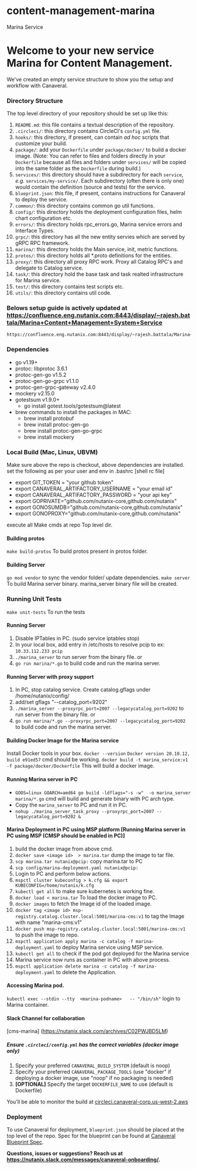 # content-management-marina
Marina Service

# Welcome to your new service Marina for Content Management.
We've created an empty service structure to show you the setup and workflow with Canaveral.

### Directory Structure
The top level directory of your repository should be set up like this:
  1. `README.md`: this file contains a textual description of the repository.
  2. `.circleci/`: this directory contains CircleCI's `config.yml` file.
  3. `hooks/`: this directory, if present, can contain *ad hoc* scripts that customize your build.
  4. `package/`:  add your `Dockerfile` under `package/docker/` to build a docker image.  (Note:  You can refer to files and folders directly in your `Dockerfile` because all files and folders under `services/` will be copied into the same folder as the `Dockerfile` during build.)
  5. `services/`: this directory should have a subdirectory for each `service`, *e.g.* `services/my-service/`.  Each subdirectory (often there is only one) would contain the definition (source and tests) for the service.
  6. `blueprint.json`: this file, if present, contains instructions for Canaveral to deploy the service.
  7. `common/`: this directory contains common go util functions.
  8. `config/`: this directory holds the deployment configuration files, helm chart configuration etc.
  9. `errors/`: this directory holds rpc_errors.go, Marina service errors and Interface Types.
  10. `grpc/`: this directory has all the new entity servies which are served by gRPC RPC framework.
  11. `marina/`: this directory holds the Main service, init, metric functions.
  12. `protos/`: this directory holds all *.proto definitions for the entities.
  13. `proxy/`: this directory all proxy RPC work. Proxy all Catalog RPC's and delegate to Catalog service.
  14. `task/`: this directory hold the base task and task realted infrastructure for Marina service.
  15. `test/`: this directory contains test scripts etc.
  16. `utils/`: this directory contains util code.

### Belows setup guide is actively updated at https://confluence.eng.nutanix.com:8443/display/~rajesh.battala/Marina+Content+Management+System+Service 
    https://confluence.eng.nutanix.com:8443/display/~rajesh.battala/Marina+Setup+Guide+for+MAC

### Dependencies
- go v1.19+
- protoc: libprotoc 3.6.1
- protoc-gen-go v1.5.2
- protoc-gen-go-grpc v1.1.0
- protoc-gen-grpc-gateway v2.4.0
- mockery v2.15.0
- gotestsum v1.9.0+
  - go install gotest.tools/gotestsum@latest
- brew commands to install the packages in MAC:
  - brew install protobuf
  - brew install protoc-gen-go
  - brew install protoc-gen-go-grpc
  - brew install mockery

### Local Build (Mac, Linux, UBVM)
Make sure above the repo is checkout, above dependencies are installed.
set the following as per your user and env in .bashrc [shell rc file]
- export GIT_TOKEN = "your github token"
- export CANAVERAL_ARTIFACTORY_USERNAME = "your email id"
- export CANAVERAL_ARTIFACTORY_PASSWORD = "your api key"
- export GOPRIVATE="github.com/nutanix-core,github.com/nutanix"
- export GONOSUMDB="github.com/nutanix-core,github.com/nutanix"
- export GONOPROXY="github.com/nutanix-core,github.com/nutanix"

execute all Make cmds at repo Top level dir.

#### Building protos
`make build-protos` To build protos present in protos folder.

#### Building Server
`go mod vendor` to sync the vendor folder/ update dependencies.
`make server` To build Marina server binary. marina_server binary file will be created.

### Running Unit Tests
`make unit-tests` To run the tests

#### Running Server
1. Disable IPTables in PC. (sudo service iptables stop)
2. In your local box, add entry in /etc/hosts to resolve pcip to <your PC IP>
   ex: `10.33.112.233 pcip`
3. `./marina_server` to run server from the binary file.
    or
4. `go run marina/*.go` to build code and run the marina server.

#### Running Server with proxy support
1. In PC, stop catalog service. Create catalog.gflags under /home/nutanix/config/
2. add/set gflags "--catalog_port=9202"
3. `./marina_server --proxyrpc_port=2007 --legacycatalog_port=9202` to run server from the binary file.
   or
4. `go run marina/*.go --proxyrpc_port=2007 --legacycatalog_port=9202` to build code and run the marina server.

#### Building Docker Image for the Marina service
Install Docker tools in your box. `docker --version` `Docker version 20.10.12, build e91ed57` cmd should be working.
`docker build -t marina_service:v1 -f package/docker/Dockerfile` This will build a docker image.

#### Running Marina server in PC
- `GOOS=linux GOARCH=amd64 go build -ldflags="-s -w"  -o marina_server marina/*.go`
cmd will build and generate binary with PC arch type.
- Copy the `marina_server` to PC and run it in PC.
- `nohup ./marina_server_task_proxy --proxyrpc_port=2007 --legacycatalog_port=9202 &`

#### Marina Deployment in PC using MSP platform [Running Marina server in PC using MSP (CMSP should be enabled in PC)]
1. build the docker image from above cmd.
2. `docker save <image id>  > marina.tar` dump the image to tar file.
3. `scp marina.tar nutanix@pcip:` copy marina.tar to PC
4. `scp config/marina-deployment.yaml nutanix@pcip:`
5. Login to PC and perform below actions.
6. `mspctl cluster kubeconfig > k.cfg && export KUBECONFIG=/home/nutanix/k.cfg`
7. `kubectl get all` to make sure kubernetes is working fine.
8. `docker load < marina.tar`  To load the docker image to PC.
9. `docker images` to fetch the Image id of the loaded image.
10. `docker tag <image id> msp-registry.catalog.cluster.local:5001/marina-cms:v1` to tag the Image with name "marina-cms:v1"
11. `docker push msp-registry.catalog.cluster.local:5001/marina-cms:v1` to push the image to repo.
12. `mspctl application apply marina -c catalog -f marina-deployment.yaml` to deploy Marina service using MSP service.
13. `kubectl get all` to check if the pod got deployed for the Marina service
14. Marina service now runs as container in PC with above process.
15. `mspctl application delete marina -c catalog -f marina-deployment.yaml` to delete the Application.

#### Accessing Marina pod.
`kubectl exec --stdin --tty  <marina-podname>   -- "/bin/sh"` login to Marina container.

#### Slack Channel for collaboration
[cms-marina] (https://nutanix.slack.com/archives/C02PWJBD5LM)  
  
  
##### Ensure `.circleci/config.yml` has the correct variables (docker image only)
  1. Specify your preferred `CANAVERAL_BUILD_SYSTEM` (default is noop)
  2. Specify your preferred `CANAVERAL_PACKAGE_TOOLS` (use "docker" if deploying a docker image, use "noop" if no packaging is needed)
  3. **[OPTIONAL]** Specify the target `DOCKERFILE_NAME` to use  (default is Dockerfile)

You'll be able to monitor the build at [circleci.canaveral-corp.us-west-2.aws](https://circleci.canaveral-corp.us-west-2.aws/)

### Deployment
To use Canaveral for deployment, `blueprint.json` should be placed at the top level of the repo.  Spec for the blueprint can be found at [Canaveral Blueprint Spec](https://confluence.eng.nutanix.com:8443/x/5kbdBQ).

__Questions, issues or suggestions? Reach us at https://nutanix.slack.com/messages/canaveral-onboarding/.__

